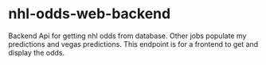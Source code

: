 # nhl-odds-web-backend
Backend Api for getting nhl odds from database. Other jobs populate my predictions and vegas predictions. This endpoint is for a frontend to get and display the odds.
